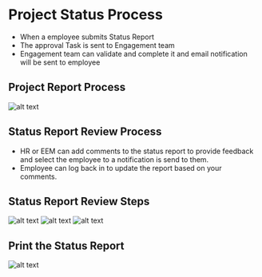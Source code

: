 Project Status Process
==========

 - When a employee submits Status Report
 - The approval Task is sent to Engagement team
 - Engagement team can validate and complete it and email notification will be sent to employee

Project Report Process
----
![alt text](../../images/statusreport/status-report-process.png "Status Report")


Status Report Review Process
----
 - HR or EEM can add comments to the status report to provide feedback and select the employee to a notification is send to them.
 - Employee can log back in to update the report based on your comments.

Status Report Review Steps
----
![alt text](../../images/statusreport/review-report-1.png "Status Report")
![alt text](../../images/statusreport/review-report-2.png "Status Report")
![alt text](../../images/statusreport/add-comment.png "Status Report")

Print the Status Report
----
![alt text](../../images/statusreport/print-status-report.png "Status Report")




